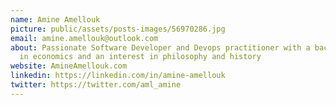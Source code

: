 ```yaml
---
name: Amine Amellouk
picture: public/assets/posts-images/56970286.jpg
email: amine.amellouk@outlook.com
about: Passionate Software Developer and Devops practitioner with a background
  in economics and an interest in philosophy and history
website: AmineAmellouk.com
linkedin: https://linkedin.com/in/amine-amellouk
twitter: https://twitter.com/aml_amine
---
```

